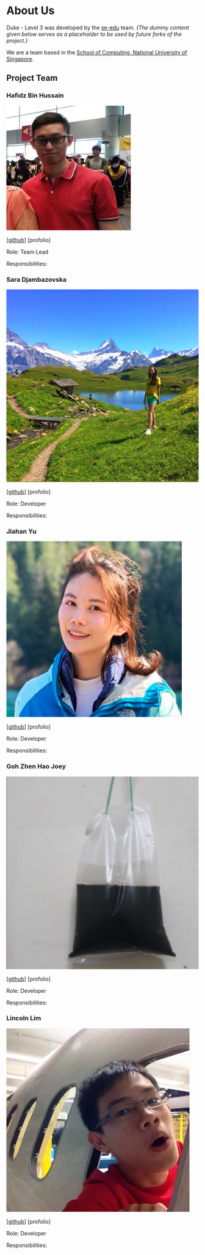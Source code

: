 # About Us

Duke - Level 3 was developed by the [se-edu](https://se-edu.github.io/docs/Team.html) team.
*{The dummy content given below serves as a placeholder to be used by future forks of the project.}*

We are a team based in the [School of Computing, National University of Singapore](http://www.comp.nus.edu.sg/).



## Project Team

### Hafidz Bin Hussain

![Hafidz](/docs/images/Hafidz.png)

[[github](https://github.com/9hafidz6)] [profolio]

Role: Team Lead

Responsibilities:

### Sara Djambazovska

![Sara](/docs/images/Sara.png)

[[github](https://github.com/saradj/)] [profolio]

Role: Developer

Responsibilities:

### Jiahan Yu

![Jiahan](/docs/images/Jiahan.png)

[[github](https://github.com/VirginiaYu)] [profolio]

Role: Developer

Responsibilities:

### Goh Zhen Hao Joey

![Joey](/docs/images/Joey.png)

[[github](https://github.com/x3chillax)] [profolio]

Role: Developer

Responsibilities:

### Lincoln Lim

![Lincoln](/docs/images/Lincoln.png)

[[github](https://github.com/CEGLincoln)] [profolio]

Role: Developer

Responsibilities: